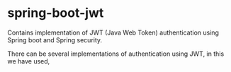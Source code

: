 # spring-boot-jwt

Contains implementation of JWT (Java Web Token) authentication using Spring boot and Spring security. 

There can be several implementations of authentication using JWT, in this we have used, 
